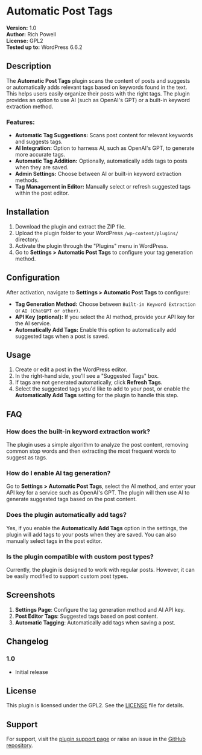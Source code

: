 # Automatic Post Tags

**Version:** 1.0  
**Author:** Rich Powell  
**License:** GPL2  
**Tested up to:** WordPress 6.6.2

## Description

The **Automatic Post Tags** plugin scans the content of posts and suggests or automatically adds relevant tags based on keywords found in the text. This helps users easily organize their posts with the right tags. The plugin provides an option to use AI (such as OpenAI's GPT) or a built-in keyword extraction method.

### Features:

- **Automatic Tag Suggestions:** Scans post content for relevant keywords and suggests tags.
- **AI Integration:** Option to harness AI, such as OpenAI's GPT, to generate more accurate tags.
- **Automatic Tag Addition:** Optionally, automatically adds tags to posts when they are saved.
- **Admin Settings:** Choose between AI or built-in keyword extraction methods.
- **Tag Management in Editor:** Manually select or refresh suggested tags within the post editor.

## Installation

1. Download the plugin and extract the ZIP file.
2. Upload the plugin folder to your WordPress `/wp-content/plugins/` directory.
3. Activate the plugin through the "Plugins" menu in WordPress.
4. Go to **Settings > Automatic Post Tags** to configure your tag generation method.

## Configuration

After activation, navigate to **Settings > Automatic Post Tags** to configure:

- **Tag Generation Method:** Choose between `Built-in Keyword Extraction` or `AI (ChatGPT or other)`.
- **API Key (optional):** If you select the AI method, provide your API key for the AI service.
- **Automatically Add Tags:** Enable this option to automatically add suggested tags when a post is saved.

## Usage

1. Create or edit a post in the WordPress editor.
2. In the right-hand side, you’ll see a "Suggested Tags" box.
3. If tags are not generated automatically, click **Refresh Tags**.
4. Select the suggested tags you'd like to add to your post, or enable the **Automatically Add Tags** setting for the plugin to handle this step.

## FAQ

### How does the built-in keyword extraction work?

The plugin uses a simple algorithm to analyze the post content, removing common stop words and then extracting the most frequent words to suggest as tags.

### How do I enable AI tag generation?

Go to **Settings > Automatic Post Tags**, select the AI method, and enter your API key for a service such as OpenAI's GPT. The plugin will then use AI to generate suggested tags based on the post content.

### Does the plugin automatically add tags?

Yes, if you enable the **Automatically Add Tags** option in the settings, the plugin will add tags to your posts when they are saved. You can also manually select tags in the post editor.

### Is the plugin compatible with custom post types?

Currently, the plugin is designed to work with regular posts. However, it can be easily modified to support custom post types.

## Screenshots

1. **Settings Page**: Configure the tag generation method and AI API key.
2. **Post Editor Tags**: Suggested tags based on post content.
3. **Automatic Tagging**: Automatically add tags when saving a post.

## Changelog

### 1.0

- Initial release

## License

This plugin is licensed under the GPL2. See the [LICENSE](LICENSE) file for details.

## Support

For support, visit the [plugin support page](https://example.com/support) or raise an issue in the [GitHub repository](https://github.com/yourusername/automatic-post-tags).
